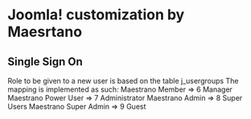 # Joomla! customization by Maesrtano


## Single Sign On

Role to be given to a new user is based on the table j_usergroups
The mapping is implemented as such:
Maestrano Member      => 6  Manager
Maestrano Power User  => 7  Administrator
Maestrano Admin       => 8  Super Users
Maestrano Super Admin => 9  Guest